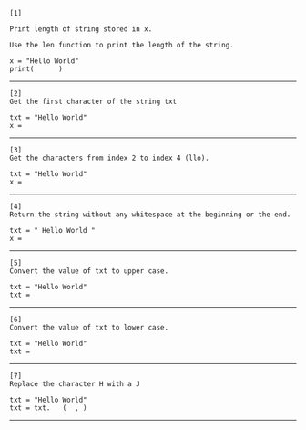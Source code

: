 ```
[1]

Print length of string stored in x.

Use the len function to print the length of the string.

x = "Hello World"
print(      )
```
-------------------------------------------------------------------------------------------------------------
```
[2]
Get the first character of the string txt

txt = "Hello World"
x = 
```
--------------------------------------------------------------------------------------------------------------------
```
[3]
Get the characters from index 2 to index 4 (llo).

txt = "Hello World"
x =
```
----------------------------------------------------------------------------------------------------------------
```
[4]
Return the string without any whitespace at the beginning or the end.

txt = " Hello World "
x =
```
-------------------------------------------------------------------------------------------------------------------
```
[5]
Convert the value of txt to upper case.

txt = "Hello World"
txt = 
```
-------------------------------------------------------------------------------------------------------------------------
```
[6]
Convert the value of txt to lower case.

txt = "Hello World"
txt = 
```
---------------------------------------------------------------------------------------------------------------------------
```
[7]
Replace the character H with a J

txt = "Hello World"
txt = txt.   (  , )
```
----------------------------------------------------------------------------------------------------------------------



